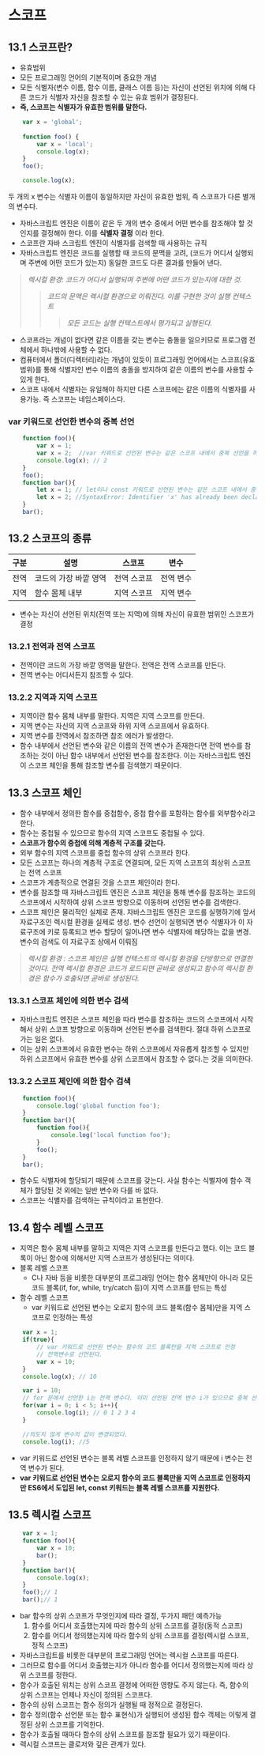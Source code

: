 # 스코프
## 13.1 스코프란?
- 유효범위
- 모든 프로그래밍 언어의 기본적이며 중요한 개념
- 모든 식별자(변수 이름, 함수 이름, 클래스 이름 등)는 자신이 선언된 위치에 의해 다른 코드가 식별자 자신을 참조할 수 있는 유효 범위가 결정된다.
- **즉, 스코프는 식별자가 유효한 범위를 말한다.**
```javascript
    var x = 'global';
    
    function foo() {
        var x = 'local';
        console.log(x);
    }
    foo();

    console.log(x);
```
두 개의 x 변수는 식별자 이름이 동일하지만 자신이 유효한 범위, 즉 스코프가 다른 별개의 변수다.  

  
- 자바스크립트 엔진은 이름이 같은 두 개의 변수 중에서 어떤 변수를 참조해야 할 것인지를 결정해야 한다. 이를 **식별자 결정** 이라 한다.
- 스코프란 자바 스크립트 엔진이 식별자를 검색할 때 사용하는 규칙
- 자바스크립트 엔진은 코드를 실행할 때 코드의 문맥을 고려, (코드가 어디서 실행되며 주변에 어떤 코드가 있는지) 동일한 코드도 다른 결과를 만들어 낸다.
>_렉시컬 환경: 코드가 어디서 실행되며 주변에 어떤 코드가 있는지에 대한 것._
>>_코드의 문맥은 렉시컬 환경으로 이뤄진다. 이를 구현한 것이 실행 컨텍스트_
>>>_모든 코드는 실행 컨텍스트에서 평가되고 실행된다._

- 스코프라는 개념이 없다면 같은 이름을 갖는 변수는 충돌을 일으키므로 프로그램 전체에서 하나밖에 사용할 수 없다.
- 컴퓨터에서 폴더(디렉터리)라는 개념이 있듯이 프로그래밍 언어에서는 스코프(유효 범위)를 통해 식별자인 변수 이름의 충돌을 방지하여 같은 이름의 변수를 사용할 수 있게 한다.
- 스코프 내에서 식별자는 유일해야 하지만 다른 스코프에는 같은 이름의 식별자를 사용가능. 즉 스코프는 네임스페이스다.

### var 키워드로 선언한 변수의 중복 선언
```javascript
    function foo(){
        var x = 1;
        var x = 2;  //var 키워드로 선언된 변수는 같은 스코프 내에서 중복 선언을 허용
        console.log(x); // 2
    }
    foo();
    function bar(){
        let x = 1; // let이나 const 키워드로 선언된 변수는 같은 스코프 내에서 중복 선언을 허용하지 않는다.
        let x = 2; //SyntaxError: Identifier 'x' has already been declared
    }
    bar();
```
## 13.2 스코프의 종류
|구분|설명|스코프|변수|
|---|---|---|---|
|전역|코드의 가장 바깥 영역| 전역 스코프|전역 변수|
|지역|함수 몸체 내부|지역 스코프|지역 변수|

- 변수는 자신이 선언된 위치(전역 또는 지역)에 의해 자신이 유효한 범위인 스코프가 결정
### 13.2.1 전역과 전역 스코프
- 전역이란 코드의 가장 바깥 영역을 말한다. 전역은 전역 스코프를 만든다.
- 전역 변수는 어디서든지 참조할 수 있다.

### 13.2.2 지역과 지역 스코프
- 지역이란 함수 몸체 내부를 말한다. 지역은 지역 스코프를 만든다.
- 지역 변수는 자신의 지역 스코프와 하위 지역 스코프에서 유효하다.
- 지역 변수를 전역에서 참조하면 참조 에러가 발생한다.
- 함수 내부에서 선언된 변수와 같은 이름의 전역 변수가 존재한다면 전역 변수를 참조하는 것이 아닌 함수 내부에서 선언된 변수를 참조한다. 이는 자바스크립트 엔진이 스코프 체인을 통해 참조할 변수를 검색했기 때문이다.

## 13.3 스코프 체인
- 함수 내부에서 정의한 함수를 중첩함수, 중첩 함수를 포함하는 함수를 외부함수라고 한다.
- 함수는 중첩될 수 있으므로 함수의 지역 스코프도 중첩될 수 있다. 
- **스코프가 함수의 중첩에 의해 계층적 구조를 갖는다.**
- 외부 함수의 지역 스코프를 중첩 함수의 상위 스코프라 한다.
- 모든 스코프는 하나의 계층적 구조로 연결되며, 모든 지역 스코프의 최상위 스코프는 전역 스코프
- 스코프가 계층적으로 연결된 것을 스코프 체인이라 한다.
- 변수를 참조할 때 자바스크립트 엔진은 스코프 체인을 통해 변수를 참조하는 코드의 스코프에서 시작하여 상위 스코프 방향으로 이동하며 선언된 변수를 검색한다.
- 스코프 체인은 물리적인 실체로 존재. 자바스크립트 엔진은 코드를 실행하기에 앞서 자료구조인 렉시컬 환경을 실제로 생성. 변수 선언이 실행되면 변수 식별자가 이 자료구조에 키로 등록되고 변수 할당이 일어나면 변수 식별자에 해당하는 값을 변경. 변수의 검색도 이 자료구조 상에서 이뤄짐
>_렉시컬 환경 : 스코프 체인은 실행 컨텍스트의 렉시컬 환경을 단방향으로 연결한 것이다. 전역 렉시컬 환경은 코드가 로드되면 곧바로 생성되고 함수의 렉시컬 환경은 함수가 호출되면 곧바로 생성된다._

### 13.3.1 스코프 체인에 의한 변수 검색
- 자바스크립트 엔진은 스코프 체인을 따라 변수를 참조하는 코드의 스코프에서 시작해서 상위 스코프 방향으로 이동하며 선언된 변수를 검색한다. 절대 하위 스코프로 가는 일은 없다.
- 이는 상위 스코프에서 유효한 변수는 하위 스코프에서 자유롭게 참조할 수 있지만 하위 스코프에서 유효한 변수를 상위 스코프에서 참조할 수 없다.는 것을 의미한다.

### 13.3.2 스코프 체인에 의한 함수 검색
```javascript
    function foo(){
        console.log('global function foo');
    }
    function bar(){
        function foo(){
            console.log('local function foo');
        }
        foo();
    }
    bar();
```
- 함수도 식별자에 할당되기 때문에 스코프를 갖는다. 사실 함수는 식별자에 함수 객체가 할당된 것 외에는 일반 변수와 다를 바 없다.
- 스코프는 식별자를 검색하는 규칙이라고 표현한다.

## 13.4 함수 레벨 스코프
- 지역은 함수 몸체 내부를 말하고 지역은 지역 스코프를 만든다고 했다. 이는 코드 블록이 아닌 함수에 의해서만 지역 스코프가 생성된다는 의미다.
- 블록 레벨 스코프
    - C나 자바 등을 비롯한 대부분의 프로그래밍 언어는 함수 몸체만이 아니라 모든 코드 블록(if, for, while, try/catch 등)이 지역 스코프를 만드는 특성
- 함수 레벨 스코프
    - var 키워드로 선언된 변수는 오로지 함수의 코드 블록(함수 몸체)만을 지역 스코프로 인정하는 특성
```javascript
    var x = 1;
    if(true){
        // var 키워드로 선언된 변수는 함수의 코드 블록만을 지역 스코프로 인정
        // 전역변수로 선언된다.
        var x = 10;
    }
    console.log(x); // 10
```
```javascript
    var i = 10;
    // for 문에서 선언한 i는 전역 변수다. 이미 선언된 전역 변수 i가 있으므로 중복 선언된다.
    for(var i = 0; i < 5; i++){
        console.log(i); // 0 1 2 3 4
    }

    //의도치 않게 변수의 값이 변경되었다.
    console.log(i); //5
```
- var 키워드로 선언된 변수는 블록 레벨 스코프를 인정하지 않기 때문에 i 변수는 전역 변수가 된다.
- **var 키워드로 선언된 변수는 오로지 함수의 코드 블록만을 지역 스코프로 인정하지만 ES6에서 도입된 let, const 키워드는 블록 레벨 스코프를 지원한다.**

## 13.5 렉시컬 스코프
```javascript
    var x = 1;
    function foo(){
        var x = 10;
        bar();
    }
    function bar(){
        console.log(x);
    }
    foo();// 1
    bar();// 1
```
- bar 함수의 상위 스코프가 무엇인지에 따라 결정, 두가지 패턴 예측가능
    1. 함수를 어디서 호출했는지에 따라 함수의 상위 스코프를 결정(동적 스코프)
    1. 함수를 어디서 정의했는지에 따라 함수의 상위 스코프를 결정(렉시컬 스코프, 정적 스코프)
- 자바스크립트를 비롯한 대부분의 프로그래밍 언어는 렉시컬 스코프를 따른다.
- 그러므로 함수를 어디서 호출했는지가 아니라 함수를 어디서 정의했는지에 따라 상위 스코프를 정한다.
- 함수가 호출된 위치는 상위 스코프 결정에 어떠한 영향도 주지 않는다. 즉, 함수의 상위 스코프는 언제나 자신이 정의된 스코프다.
- 함수의 상위 스코프는 함수 정의가 실행될 때 정적으로 결정된다.
- 함수 정의(함수 선언문 또는 함수 표현식)가 실행되어 생성된 함수 객체는 이렇게 결정된 상위 스코프를 기억한다.
- 함수가 호출될 때마다 함수의 상위 스코프를 참조할 필요가 있기 때문이다.
- 렉시컬 스코프는 클로저와 깊은 관계가 있다.
